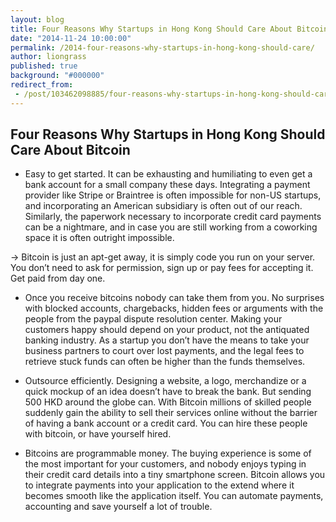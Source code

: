 ```yaml
---
layout: blog
title: Four Reasons Why Startups in Hong Kong Should Care About Bitcoin
date: "2014-11-24 10:00:00"
permalink: /2014-four-reasons-why-startups-in-hong-kong-should-care/
author: liongrass
published: true
background: "#000000"
redirect_from:
 - /post/103462098885/four-reasons-why-startups-in-hong-kong-should-care
---
```


## Four Reasons Why Startups in Hong Kong Should Care About Bitcoin

- Easy to get started.
It can be exhausting and humiliating to even get a bank account for a small company these days. Integrating a payment provider like Stripe or Braintree is often impossible for non-US startups, and incorporating an American subsidiary is often out of our reach.
Similarly, the paperwork necessary to incorporate credit card payments can be a nightmare, and in case you are still working from a coworking space it is often outright impossible.

→ Bitcoin is just an apt-get away, it is simply code you run on your server. You don’t need to ask for permission, sign up or pay fees for accepting it. Get paid from day one.

- Once you receive bitcoins nobody can take them from you. No surprises with blocked accounts, chargebacks, hidden fees or arguments with the people from the paypal dispute resolution center. Making your customers happy should depend on your product, not the antiquated banking industry. As a startup you don’t have the means to take your business partners to court over lost payments, and the legal fees to retrieve stuck funds can often be higher than the funds themselves.

- Outsource efficiently. Designing a website, a logo, merchandize or a quick mockup of an idea doesn’t have to break the bank. But sending 500 HKD around the globe can. With Bitcoin millions of skilled people suddenly gain the ability to sell their services online without the barrier of having a bank account or a credit card. You can hire these people with bitcoin, or have yourself hired.

- Bitcoins are programmable money. The buying experience is some of the most important for your customers, and nobody enjoys typing in their credit card details into a tiny smartphone screen. Bitcoin allows you to integrate payments into your application to the extend where it becomes smooth like the application itself. You can automate payments, accounting and save yourself a lot of trouble.
